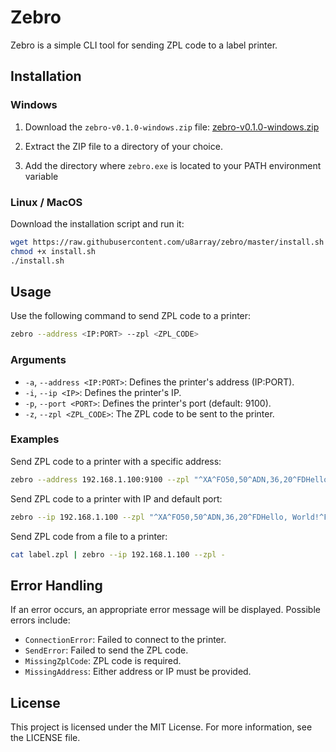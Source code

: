 # Zebro

Zebro is a simple CLI tool for sending ZPL code to a label printer.

## Installation

### Windows

1. Download the `zebro-v0.1.0-windows.zip` file:
   [zebro-v0.1.0-windows.zip](https://github.com/u8array/zebro/releases/download/v0.1.0/zebro-v0.1.0-windows.zip)

2. Extract the ZIP file to a directory of your choice.

3. Add the directory where `zebro.exe` is located to your PATH environment variable

### Linux / MacOS

Download the installation script and run it:

```sh
wget https://raw.githubusercontent.com/u8array/zebro/master/install.sh
chmod +x install.sh
./install.sh
```

## Usage

Use the following command to send ZPL code to a printer:

```sh
zebro --address <IP:PORT> --zpl <ZPL_CODE>
```

### Arguments

- `-a`, `--address <IP:PORT>`: Defines the printer's address (IP:PORT).
- `-i`, `--ip <IP>`: Defines the printer's IP.
- `-p`, `--port <PORT>`: Defines the printer's port (default: 9100).
- `-z`, `--zpl <ZPL_CODE>`: The ZPL code to be sent to the printer.

### Examples

Send ZPL code to a printer with a specific address:

```sh
zebro --address 192.168.1.100:9100 --zpl "^XA^FO50,50^ADN,36,20^FDHello, World!^FS^XZ"
```

Send ZPL code to a printer with IP and default port:

```sh
zebro --ip 192.168.1.100 --zpl "^XA^FO50,50^ADN,36,20^FDHello, World!^FS^XZ"
```

Send ZPL code from a file to a printer:

```sh
cat label.zpl | zebro --ip 192.168.1.100 --zpl -
```

## Error Handling

If an error occurs, an appropriate error message will be displayed. Possible errors include:

- `ConnectionError`: Failed to connect to the printer.
- `SendError`: Failed to send the ZPL code.
- `MissingZplCode`: ZPL code is required.
- `MissingAddress`: Either address or IP must be provided.

## License

This project is licensed under the MIT License. For more information, see the LICENSE file.
